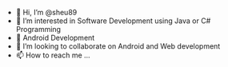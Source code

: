 - 👋 Hi, I’m @sheu89
- 👀 I’m interested in Software Development using Java or C# Programming
- 🌱 Android Development
- 💞️ I’m looking to collaborate on Android and Web development
- 📫 How to reach me ...

<!---
sheu89/sheu89 is a ✨ special ✨ repository because its `README.md` (this file) appears on your GitHub profile.
You can click the Preview link to take a look at your changes.
--->
